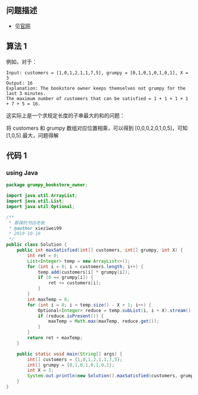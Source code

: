 ## 问题描述

- 见[官网](https://leetcode.com/problems/grumpy-bookstore-owner/)



## 算法 1

例如，对于：

```shell
Input: customers = [1,0,1,2,1,1,7,5], grumpy = [0,1,0,1,0,1,0,1], X = 3
Output: 16
Explanation: The bookstore owner keeps themselves not grumpy for the last 3 minutes. 
The maximum number of customers that can be satisfied = 1 + 1 + 1 + 1 + 7 + 5 = 16.
```

这实际上是一个求规定长度的子串最大的和的问题：

将 customers 和 grumpy 数组对应位置相乘，可以得到 [0,0,0,2,0,1,0,5]，可知 [1,0,5] 最大，问题得解



## 代码 1

### using Java

```java
package grumpy_bookstore_owner;

import java.util.ArrayList;
import java.util.List;
import java.util.Optional;

/**
 * 暴躁的书店老板
 * @author xieziwei99
 * 2019-10-18
 */
public class Solution {
    public int maxSatisfied(int[] customers, int[] grumpy, int X) {
        int ret = 0;
        List<Integer> temp = new ArrayList<>();
        for (int i = 0; i < customers.length; i++) {
            temp.add(customers[i] * grumpy[i]);
            if (0 == grumpy[i]) {
                ret += customers[i];
            }
        }
        int maxTemp = 0;
        for (int i = 0; i < temp.size() - X + 1; i++) {
            Optional<Integer> reduce = temp.subList(i, i + X).stream().reduce(Integer::sum);
            if (reduce.isPresent()) {
                maxTemp = Math.max(maxTemp, reduce.get());
            }
        }
        return ret + maxTemp;
    }

    public static void main(String[] args) {
        int[] customers = {1,0,1,2,1,1,7,5};
        int[] grumpy = {0,1,0,1,0,1,0,1};
        int X = 3;
        System.out.println(new Solution().maxSatisfied(customers, grumpy, X));
    }
}
```

